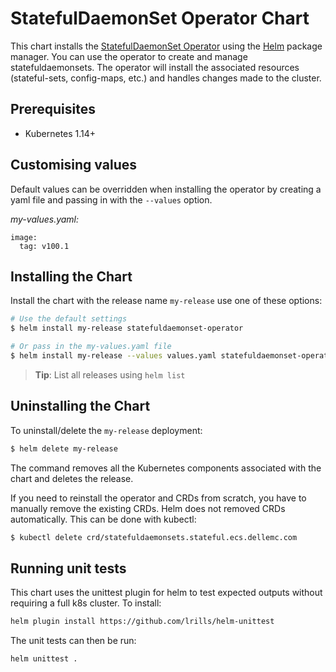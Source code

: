 # StatefulDaemonSet Operator Chart

This chart installs the [StatefulDaemonSet Operator](https://eos2git.cec.lab.emc.com/ECS/statefuldaemonset-operator) 
using the [Helm](https://helm.sh) package manager.
You can use the operator to create and manage statefuldaemonsets. The operator will install
the associated resources (stateful-sets, config-maps, etc.) and handles changes made to
the cluster.

## Prerequisites

- Kubernetes 1.14+


## Customising values

Default values can be overridden when installing the operator by creating a yaml file and
passing in with the `--values` option.

_my-values.yaml:_
```
image:
  tag: v100.1
```

## Installing the Chart

Install the chart with the release name `my-release` use one of these options:
```bash
# Use the default settings
$ helm install my-release statefuldaemonset-operator

# Or pass in the my-values.yaml file
$ helm install my-release --values values.yaml statefuldaemonset-operator

```
> **Tip**: List all releases using `helm list`

## Uninstalling the Chart

To uninstall/delete the `my-release` deployment:

```bash
$ helm delete my-release
```

The command removes all the Kubernetes components associated with the chart and deletes
the release.

If you need to reinstall the operator and CRDs from scratch, you have to manually
remove the existing CRDs. Helm does not removed CRDs automatically. This can be done
with kubectl:

```bash
$ kubectl delete crd/statefuldaemonsets.stateful.ecs.dellemc.com
```


## Running unit tests

This chart uses the unittest plugin for helm to test expected outputs without requiring a full k8s cluster. To install:

```bash
helm plugin install https://github.com/lrills/helm-unittest
```

The unit tests can then be run:

```bash
helm unittest .
```
